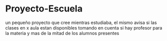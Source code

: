 # Proyecto-Escuela
un pequeño proyecto que cree mientras estudiaba, el mismo avisa si las clases en x aula estan disponibles tomando en cuenta si hay profesor para la materia y mas de la mitad de los alumnos presentes

